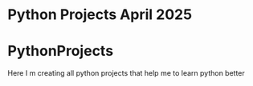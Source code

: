 
Python Projects April 2025
=======
# PythonProjects
Here I m creating all python projects that help me to learn python better

